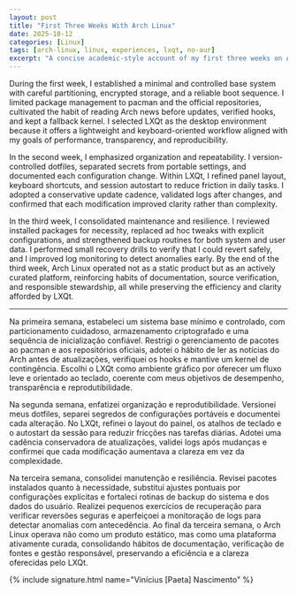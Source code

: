 ```yaml
---
layout: post
title: "First Three Weeks With Arch Linux"
date: 2025-10-12
categories: [Linux]
tags: [arch-linux, linux, experiences, lxqt, no-aur]
excerpt: "A concise academic-style account of my first three weeks on Arch Linux: minimal base, disciplined updates from official repos only, and a lightweight LXQt environment focused on reproducibility."
---
```


During the first week, I established a minimal and controlled base system with careful partitioning, encrypted storage, and a reliable boot sequence. I limited package management to pacman and the official repositories, cultivated the habit of reading Arch news before updates, verified hooks, and kept a fallback kernel. I selected LXQt as the desktop environment because it offers a lightweight and keyboard-oriented workflow aligned with my goals of performance, transparency, and reproducibility.

In the second week, I emphasized organization and repeatability. I version-controlled dotfiles, separated secrets from portable settings, and documented each configuration change. Within LXQt, I refined panel layout, keyboard shortcuts, and session autostart to reduce friction in daily tasks. I adopted a conservative update cadence, validated logs after changes, and confirmed that each modification improved clarity rather than complexity.

In the third week, I consolidated maintenance and resilience. I reviewed installed packages for necessity, replaced ad hoc tweaks with explicit configurations, and strengthened backup routines for both system and user data. I performed small recovery drills to verify that I could revert safely, and I improved log monitoring to detect anomalies early. By the end of the third week, Arch Linux operated not as a static product but as an actively curated platform, reinforcing habits of documentation, source verification, and responsible stewardship, all while preserving the efficiency and clarity afforded by LXQt.

---

Na primeira semana, estabeleci um sistema base mínimo e controlado, com particionamento cuidadoso, armazenamento criptografado e uma sequência de inicialização confiável. Restrigi o gerenciamento de pacotes ao pacman e aos repositórios oficiais, adotei o hábito de ler as notícias do Arch antes de atualizações, verifiquei os hooks e mantive um kernel de contingência. Escolhi o LXQt como ambiente gráfico por oferecer um fluxo leve e orientado ao teclado, coerente com meus objetivos de desempenho, transparência e reprodutibilidade.

Na segunda semana, enfatizei organização e reprodutibilidade. Versionei meus dotfiles, separei segredos de configurações portáveis e documentei cada alteração. No LXQt, refinei o layout do painel, os atalhos de teclado e o autostart da sessão para reduzir fricções nas tarefas diárias. Adotei uma cadência conservadora de atualizações, validei logs após mudanças e confirmei que cada modificação aumentava a clareza em vez da complexidade.

Na terceira semana, consolidei manutenção e resiliência. Revisei pacotes instalados quanto à necessidade, substituí ajustes pontuais por configurações explícitas e fortaleci rotinas de backup do sistema e dos dados do usuário. Realizei pequenos exercícios de recuperação para verificar reversões seguras e aperfeiçoei a monitoração de logs para detectar anomalias com antecedência. Ao final da terceira semana, o Arch Linux operava não como um produto estático, mas como uma plataforma ativamente curada, consolidando hábitos de documentação, verificação de fontes e gestão responsável, preservando a eficiência e a clareza oferecidas pelo LXQt.

{% include signature.html name="Vinícius [Paeta] Nascimento" %}